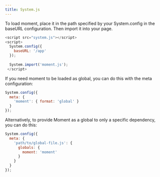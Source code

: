 ```yaml
---
title: System.js
---
```


To load moment, place it in the path specified by your System.config in the baseURL configuration. 
Then import it into your page.
<!-- skip-example -->
```js
<script src="system.js"></script>
<script>
  System.config({
    baseURL: '/app'
  });
  
  System.import('moment.js');
 </script>
 ```


If you need moment to be loaded as global, you can do this with the meta configuration:
<!-- skip-example -->
```javascript
System.config({
  meta: {
    'moment': { format: 'global' }
  }
});
```

Alternatively, to provide Moment as a global to only a specific dependency, you can do this:
<!-- skip-example -->
```javascript
System.config({
  meta: {
    'path/to/global-file.js': {
      globals: {
        moment: 'moment'
      }
    }
  }
});
```